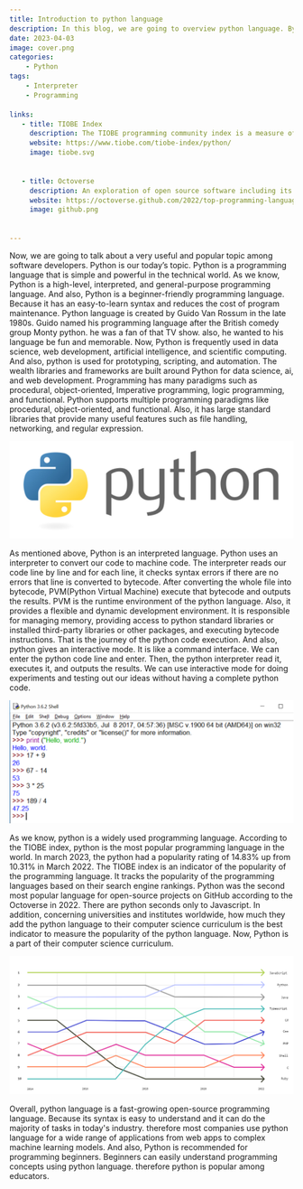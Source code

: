 ```yaml
---
title: Introduction to python language
description: In this blog, we are going to overview python language. By now, Python is the most popular programming language in the world.
date: 2023-04-03
image: cover.png
categories:
    - Python
tags:
    - Interpreter
    - Programming

links:
   - title: TIOBE Index
     description: The TIOBE programming community index is a measure of popularity of programming languages 
     website: https://www.tiobe.com/tiobe-index/python/
     image: tiobe.svg


   - title: Octoverse
     description: An exploration of open source software including its impact on the world and companies 
     website: https://octoverse.github.com/2022/top-programming-languages
     image: github.png


---
```



Now, we are going to talk about a very useful and popular topic among software developers. Python is our today’s topic. Python is a programming language that is simple and powerful in the technical world. As we know, Python is a high-level, interpreted, and general-purpose programming language. And also, Python is a beginner-friendly programming language. Because it has an easy-to-learn syntax and reduces the cost of program maintenance.  Python language is created by Guido Van Rossum in the late 1980s. Guido named his programming language after the British comedy group Monty python. he was a fan of that TV show. also, he wanted to his language be fun and memorable. Now, Python is frequently used in data science, web development, artificial intelligence, and scientific computing. And also, python is used for prototyping, scripting,  and automation. The wealth libraries and frameworks are built around Python for data science, ai, and web development. Programming has many paradigms such as procedural, object-oriented, Imperative programming, logic programming, and functional. Python supports multiple programming paradigms like procedural, object-oriented, and functional. Also, it has large standard libraries that provide many useful features such as file handling, networking, and regular expression.


![python](01.jpg)


As mentioned above, Python is an interpreted language. Python uses an interpreter to convert our code to machine code. The interpreter reads our code line by line and for each line, it checks syntax errors if there are no errors that line is converted to bytecode. After converting the whole file into bytecode, PVM(Python Virtual Machine) execute that bytecode and outputs the results. PVM is the runtime environment of the python language. Also, it provides a flexible and dynamic development environment.  It is responsible for managing memory, providing access to python standard libraries or installed third-party libraries or other packages, and executing bytecode instructions. That is the journey of the python code execution. And also, python gives an interactive mode. It is like a command interface.  We can enter the python code line and enter. Then, the python interpreter read it, executes it, and outputs the results. We can use interactive mode for doing experiments and testing out our ideas without having a complete python code.


![python shell](02.png)


As we know, python is a widely used programming language. According to the TIOBE index, python is the most popular programming language in the world. In march 2023, the python had a popularity rating of 14.83% up from 10.31%  in March 2022. The TIOBE index is an indicator of the popularity of the programming language. It tracks the popularity of the programming languages based on their search engine rankings. Python was the second most popular language for open-source projects on GitHub according to the Octoverse in 2022. There are python seconds only to Javascript. In addition, concerning universities and institutes worldwide, how much they add the python language to their computer science curriculum is the best indicator to measure the popularity of the python language. Now, Python is a part of their computer science curriculum.


![python population chart 2023](03.png)


Overall, python language is a fast-growing open-source programming language. Because its syntax is easy to understand and it can do the majority of tasks in today's industry. therefore most companies use python language for a wide range of applications from web apps to complex machine learning models. And also, Python is recommended for programming beginners. Beginners can easily understand programming concepts using python language. therefore python is popular among educators.


